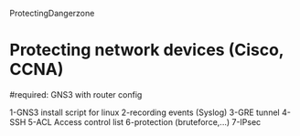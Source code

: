ProtectingDangerzone

# Protecting network devices (Cisco, CCNA)

#required:
GNS3 with router config

1-GNS3 install script for linux 2-recording events (Syslog) 3-GRE tunnel 4-SSH 5-ACL Access control list 6-protection (bruteforce,...) 7-IPsec
